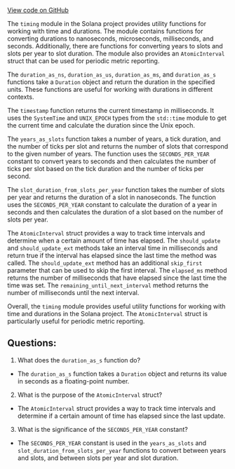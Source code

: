 [View code on GitHub](https://github.com/solana-labs/solana/blob/master/sdk/src/timing.rs)

The `timing` module in the Solana project provides utility functions for working with time and durations. The module contains functions for converting durations to nanoseconds, microseconds, milliseconds, and seconds. Additionally, there are functions for converting years to slots and slots per year to slot duration. The module also provides an `AtomicInterval` struct that can be used for periodic metric reporting.

The `duration_as_ns`, `duration_as_us`, `duration_as_ms`, and `duration_as_s` functions take a `Duration` object and return the duration in the specified units. These functions are useful for working with durations in different contexts.

The `timestamp` function returns the current timestamp in milliseconds. It uses the `SystemTime` and `UNIX_EPOCH` types from the `std::time` module to get the current time and calculate the duration since the Unix epoch.

The `years_as_slots` function takes a number of years, a tick duration, and the number of ticks per slot and returns the number of slots that correspond to the given number of years. The function uses the `SECONDS_PER_YEAR` constant to convert years to seconds and then calculates the number of ticks per slot based on the tick duration and the number of ticks per second.

The `slot_duration_from_slots_per_year` function takes the number of slots per year and returns the duration of a slot in nanoseconds. The function uses the `SECONDS_PER_YEAR` constant to calculate the duration of a year in seconds and then calculates the duration of a slot based on the number of slots per year.

The `AtomicInterval` struct provides a way to track time intervals and determine when a certain amount of time has elapsed. The `should_update` and `should_update_ext` methods take an interval time in milliseconds and return true if the interval has elapsed since the last time the method was called. The `should_update_ext` method has an additional `skip_first` parameter that can be used to skip the first interval. The `elapsed_ms` method returns the number of milliseconds that have elapsed since the last time the time was set. The `remaining_until_next_interval` method returns the number of milliseconds until the next interval.

Overall, the `timing` module provides useful utility functions for working with time and durations in the Solana project. The `AtomicInterval` struct is particularly useful for periodic metric reporting.
## Questions: 
 1. What does the `duration_as_s` function do?
- The `duration_as_s` function takes a `Duration` object and returns its value in seconds as a floating-point number.

2. What is the purpose of the `AtomicInterval` struct?
- The `AtomicInterval` struct provides a way to track time intervals and determine if a certain amount of time has elapsed since the last update.

3. What is the significance of the `SECONDS_PER_YEAR` constant?
- The `SECONDS_PER_YEAR` constant is used in the `years_as_slots` and `slot_duration_from_slots_per_year` functions to convert between years and slots, and between slots per year and slot duration.